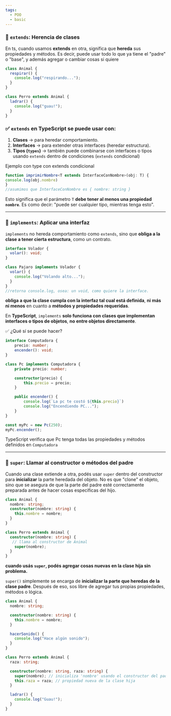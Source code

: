 ```yaml
---
tags:
  - POO
  - basic
---
```

### 🔹 `extends`: Herencia de clases

En ts, cuando  usamos **extends** en otra, significa que **hereda** sus propiedades y métodos. Es decir, puede usar todo lo que ya tiene el "padre" o "base", y además agregar o cambiar cosas si quiere

```ts
class Animal {
  respirar() {
    console.log("respirando...");
  }
}

class Perro extends Animal {
  ladrar() {
    console.log("guau!");
  }
}
```

### ✅ `extends` en TypeScript se puede usar con:

1. **Clases** → para heredar comportamiento.
2. **Interfaces** → para extender otras interfaces (heredar estructura).
3. **Tipos (`types`)** → también puede combinarse con interfaces o tipos usando `extends` dentro de condiciones (`extends` condicional)

Ejemplo con type con extends condicional
```ts
function imprimirNombre<T extends InterfaceConNombre>(obj: T) {
console.log(obj.nombre)
}
//asumimos que InterfaceConNombre es { nombre: string }

```
Esto significa que el parámetro `T` **debe tener al menos una propiedad `nombre`**. Es como decir: "puede ser cualquier tipo, mientras tenga esto".

---

### 🔹 `implements`: Aplicar una interfaz

`implements` no hereda comportamiento como `extends`, sino que **obliga a la clase a tener cierta estructura**, como un contrato.
```ts
interface Volador {
  volar(): void;
}

class Pajaro implements Volador {
  volar() {
    console.log("Volando alto...");
  }
}
//retorna console.log, osea: un void, como quiere la interface.
```
**obliga a que la clase cumpla con la interfaz tal cual está definida**, **ni más ni menos** en cuanto a **métodos y propiedades requeridas**. 

En **TypeScript**, `implements` **solo funciona con clases que implementan interfaces o tipos de objetos**, **no entre objetos directamente**.

✅ ¿Qué sí se puede hacer?
```ts
interface Computadora {
	precio: number;
	encender(): void;
}

class Pc implements Computadora {
	private precio: number;

	constructor(precio) {
		this.precio = precio;
	}

	public encender() {
		console.log(`La pc te costó ${this.precio}`)
		console.log("Encendiendo PC...");
	}
}

const myPc = new Pc(250);
myPc.encender();
```
TypeScript verifica que Pc tenga todas las propiedades y métodos definidos en `Computadora`

---

### 🔹 `super`: Llamar al constructor o métodos del padre

Cuando una clase extiende a otra, podés usar `super` dentro del constructor para **inicializar** la parte heredada del objeto. No es que "clone" el objeto, sino que se asegura de que la parte del padre esté correctamente preparada antes de hacer cosas específicas del hijo.

```ts
class Animal {
  nombre: string;
  constructor(nombre: string) {
    this.nombre = nombre;
  }
}

class Perro extends Animal {
  constructor(nombre: string) {
   // llama al constructor de Animal
    super(nombre);
  }
}

```
**cuando usás `super`, podés agregar cosas nuevas en la clase hija sin problema.**

`super()` simplemente se encarga de **inicializar la parte que heredas de la clase padre**. Después de eso, sos libre de agregar tus propias propiedades, métodos o lógica.

```ts
class Animal {
  nombre: string;

  constructor(nombre: string) {
    this.nombre = nombre;
  }

  hacerSonido() {
    console.log("Hace algún sonido");
  }
}

class Perro extends Animal {
  raza: string;

  constructor(nombre: string, raza: string) {
    super(nombre); // inicializa 'nombre' usando el constructor del padre
    this.raza = raza; // propiedad nueva de la clase hija
  }

  ladrar() {
    console.log("Guau!");
  }
}
```